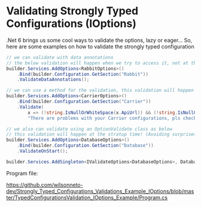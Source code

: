 # Validating Strongly Typed Configurations (IOptions)

.Net 6 brings us some cool ways to validate the options, lazy or eager...
So, here are some examples on how to validate the strongly typed configuration

```csharp
// we can validate with data annotations
// the below validation will happen when we try to access it, not at the startup
builder.Services.AddOptions<RabbitOptions>()
    .Bind(builder.Configuration.GetSection("Rabbit"))
    .ValidateDataAnnotations();

// we can use a method for the validation, this validation will happen when we try to access it
builder.Services.AddOptions<CarrierOptions>()
    .Bind(builder.Configuration.GetSection("Carrier"))
    .Validate(
        x => (!string.IsNullOrWhiteSpace(x.ApiUrl)) && (!string.IsNullOrWhiteSpace(x.Username)) && (!string.IsNullOrWhiteSpace(x.Pass)),
        "There are problems with your Carrier configurations, pls check it...");

// we also can validate using an OptionValidate class as below
// this validation will happen at the stratup time! (Avoiding surprises \o/)
builder.Services.AddOptions<DatabaseOptions>()
    .Bind(builder.Configuration.GetSection("Database"))
    .ValidateOnStart();

builder.Services.AddSingleton<IValidateOptions<DatabaseOptions>, DatabaseOptionsValidation>();
```

Program file:

https://github.com/wilsonneto-dev/Strongly_Typed_Configurations_Validations_Example_IOptions/blob/master/TypedConfigurationsValidation_IOptions_Example/Program.cs
